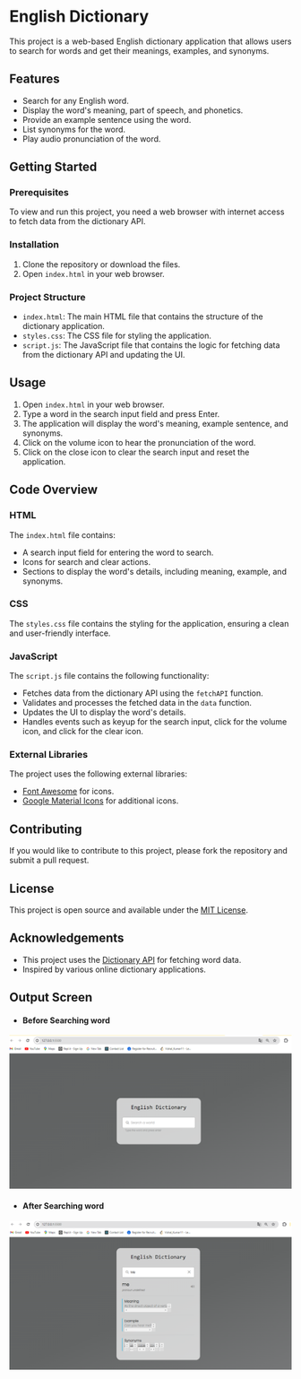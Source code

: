 # English Dictionary

<p align="justify">This project is a web-based English dictionary application that allows users to search for words and get their meanings, examples, and synonyms.</p>

## Features

- Search for any English word.
- Display the word's meaning, part of speech, and phonetics.
- Provide an example sentence using the word.
- List synonyms for the word.
- Play audio pronunciation of the word.

## Getting Started

### Prerequisites

To view and run this project, you need a web browser with internet access to fetch data from the dictionary API.

### Installation

1. Clone the repository or download the files.
2. Open `index.html` in your web browser.

### Project Structure

- `index.html`: The main HTML file that contains the structure of the dictionary application.
- `styles.css`: The CSS file for styling the application.
- `script.js`: The JavaScript file that contains the logic for fetching data from the dictionary API and updating the UI.

## Usage

1. Open `index.html` in your web browser.
2. Type a word in the search input field and press Enter.
3. The application will display the word's meaning, example sentence, and synonyms.
4. Click on the volume icon to hear the pronunciation of the word.
5. Click on the close icon to clear the search input and reset the application.

## Code Overview

### HTML

The `index.html` file contains:

- A search input field for entering the word to search.
- Icons for search and clear actions.
- Sections to display the word's details, including meaning, example, and synonyms.

### CSS

The `styles.css` file contains the styling for the application, ensuring a clean and user-friendly interface.

### JavaScript

The `script.js` file contains the following functionality:

- Fetches data from the dictionary API using the `fetchAPI` function.
- Validates and processes the fetched data in the `data` function.
- Updates the UI to display the word's details.
- Handles events such as keyup for the search input, click for the volume icon, and click for the clear icon.

### External Libraries

The project uses the following external libraries:

- [Font Awesome](https://cdnjs.cloudflare.com/ajax/libs/font-awesome/6.4.2/css/all.min.css) for icons.
- [Google Material Icons](https://fonts.googleapis.com/icon?family=Material+Icons) for additional icons.

## Contributing

If you would like to contribute to this project, please fork the repository and submit a pull request.

## License

This project is open source and available under the [MIT License](LICENSE).

## Acknowledgements

- This project uses the [Dictionary API](https://dictionaryapi.dev/) for fetching word data.
- Inspired by various online dictionary applications.


## Output Screen

   - #### Before Searching word
   ![Before](./Pictures/before.png)

   - #### After Searching word
   ![After](./Pictures/after.png)
